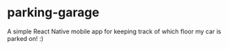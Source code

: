 # parking-garage
A simple React Native mobile app for keeping track of which floor my car is parked on! :)
